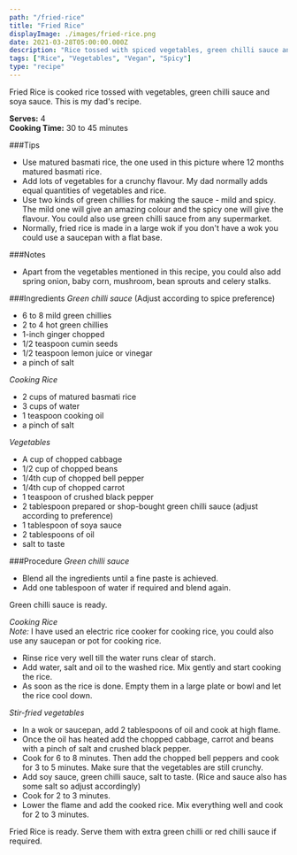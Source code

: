 ```yaml
---
path: "/fried-rice"
title: "Fried Rice"
displayImage: ./images/fried-rice.png
date: 2021-03-28T05:00:00.000Z
description: "Rice tossed with spiced vegetables, green chilli sauce and soya sauce."
tags: ["Rice", "Vegetables", "Vegan", "Spicy"]
type: "recipe"
---
```


Fried Rice is cooked rice tossed with vegetables, green chilli sauce and soya sauce. This is my dad's recipe.

**Serves:** 4\
**Cooking Time:** 30 to 45 minutes

###Tips
- Use matured basmati rice, the one used in this picture where 12 months matured basmati rice.
- Add lots of vegetables for a crunchy flavour. My dad normally adds equal quantities of vegetables and rice.
- Use two kinds of green chillies for making the sauce - mild and spicy. The mild one will give an amazing colour and the spicy one will give the flavour. You could also use green chilli sauce from any supermarket.
- Normally, fried rice is made in a large wok if you don't have a wok you could use a saucepan with a flat base.

###Notes
- Apart from the vegetables mentioned in this recipe, you could also add spring onion, baby corn, mushroom, bean sprouts and celery stalks.

###Ingredients
*Green chilli sauce*
(Adjust according to spice preference)
- 6 to 8 mild green chillies
- 2 to 4 hot green chillies
- 1-inch ginger chopped
- 1/2 teaspoon cumin seeds
- 1/2 teaspoon lemon juice or vinegar
- a pinch of salt

*Cooking Rice*
- 2 cups of matured basmati rice
- 3 cups of water
- 1 teaspoon cooking oil
- a pinch of salt

*Vegetables*
- A cup of chopped cabbage
- 1/2 cup of chopped beans
- 1/4th cup of chopped bell pepper
- 1/4th cup of chopped carrot
- 1 teaspoon of crushed black pepper
- 2 tablespoon prepared or shop-bought green chilli sauce (adjust according to preference)
- 1 tablespoon of soya sauce
- 2 tablespoons of oil
- salt to taste

###Procedure
*Green chilli sauce*
- Blend all the ingredients until a fine paste is achieved. 
- Add one tablespoon of water if required and blend again. 

Green chilli sauce is ready.

*Cooking Rice*\
*Note:* I have used an electric rice cooker for cooking rice, you could also use any saucepan or pot for cooking rice. 
- Rinse rice very well till the water runs clear of starch. 
- Add water, salt and oil to the washed rice. Mix gently and start cooking the rice. 
- As soon as the rice is done. Empty them in a large plate or bowl and let the rice cool down. 

*Stir-fried vegetables*
- In a wok or saucepan, add 2 tablespoons of oil and cook at high flame. 
- Once the oil has heated add the chopped cabbage, carrot and beans with a pinch of salt and crushed black pepper. 
- Cook for 6 to 8 minutes. Then add the chopped bell peppers and cook for 3 to 5 minutes. Make sure that the vegetables are still crunchy. 
- Add soy sauce, green chilli sauce, salt to taste. (Rice and sauce also has some salt so adjust accordingly)
- Cook for 2 to 3 minutes. 
- Lower the flame and add the cooked rice. Mix everything well and cook for 2 to 3 minutes.

Fried Rice is ready. Serve them with extra green chilli or red chilli sauce if required.